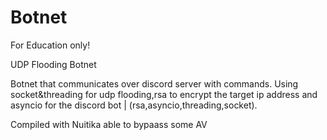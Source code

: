 # Botnet
For Education only!

UDP Flooding Botnet

Botnet that communicates over discord server with commands. 
Using socket&threading for udp flooding,rsa to encrypt the target ip address and asyncio for the discord bot
| (rsa,asyncio,threading,socket).
 

Compiled with Nuitika 
able to bypaass some AV
